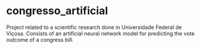 # congresso_artificial
Project related to a scientific research done in Universidade Federal de Viçosa. Consists of an artificial neural network model for predicting the vote outcome of a congress bill.
